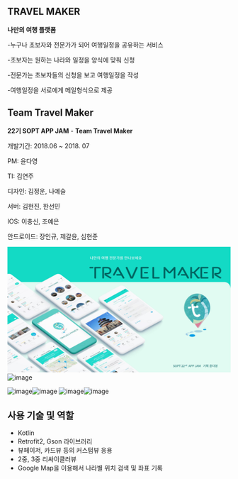 ## TRAVEL MAKER

**나만의 여행 플랫폼** 

-누구나 초보자와 전문가가 되어 여행일정을 공유하는 서비스

-초보자는 원하는 나라와 일정을 양식에 맞춰 신청

-전문가는 초보자들의 신청을 보고 여행일정을 작성 

 -여행일정을 서로에게 메일형식으로 제공

## Team Travel Maker

**22기 SOPT APP JAM** - **Team Travel Maker**

개발기간: 2018.06 ~ 2018. 07

PM: 윤다영

TI: 김연주

디자인: 김정운, 나예슬

서버: 김현진, 한선민

IOS: 이충신, 조예은 

안드로이드: 장인규, 제갈윤, 심현준  



![ReadMe](./ReadMe.jpg)
![image](https://user-images.githubusercontent.com/49789734/62842556-f4b0a880-bced-11e9-9916-43df8a9e46b3.png)


![image](https://user-images.githubusercontent.com/49789734/62842560-fd08e380-bced-11e9-8105-b2b899a61d00.png)![image](https://user-images.githubusercontent.com/49789734/62842565-02662e00-bcee-11e9-9550-5d8b9371d3dd.png)
![image](https://user-images.githubusercontent.com/49789734/62842567-06924b80-bcee-11e9-81cd-d7aabe50c547.png)![image](https://user-images.githubusercontent.com/49789734/62842576-0b56ff80-bcee-11e9-92a4-e8c44c994344.png)



## 사용 기술 및 역할

- Kotlin
- Retrofit2, Gson 라이브러리 
- 뷰페이저, 카드뷰 등의 커스텀뷰 응용
- 2중, 3중 리싸이클러뷰 
- Google Map을 이용해서 나라별 위치 검색 및 좌표 기록